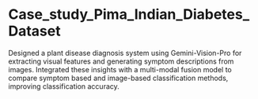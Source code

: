 # Case_study_Pima_Indian_Diabetes_Dataset
Designed a plant disease diagnosis system using Gemini-Vision-Pro for extracting visual features and generating symptom descriptions from images. Integrated these insights with a multi-modal fusion model to compare symptom based and image-based classification methods, improving classification accuracy.
